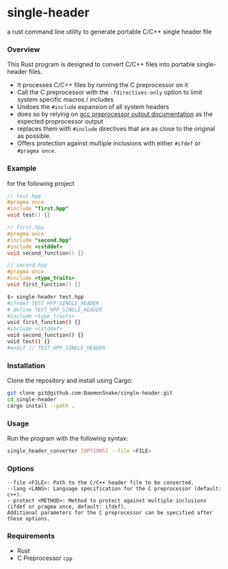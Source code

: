 # single-header
a rust command line utility to generate portable C/C++ single header file


### Overview

This Rust program is designed to convert C/C++ files into portable single-header files.

- It processes C/C++ files by running the C preprocessor on it
- Call the C preprocessor with the `-fdirectives-only` option to limit system specific macros / includes
- Undoes the `#include` expansion of all system headers
- does so by relying on [gcc preprocessor output documentation](https://gcc.gnu.org/onlinedocs/cpp/Preprocessor-Output.html) as the expected proprocessor output
- replaces them with `#include` directives that are as close to the original as possible.
- Offers protection against multiple inclusions with either `#ifdef` or `#pragma once`.

### Example

for the following project
```c++
// test.hpp
#pragma once
#include "first.hpp"
void test() {}

// first.hpp
#pragma once
#include "second.hpp"
#include <cstddef>
void second_function() {}

// second.hpp
#pragma once
#include <type_traits>
void first_function() {}
```

```bash
$> single-header test.hpp
#ifndef TEST_HPP_SINGLE_HEADER
# define TEST_HPP_SINGLE_HEADER
#include <type_traits>
void first_function() {}
#include <cstddef>
void second_function() {}
void test() {}
#endif // TEST_HPP_SINGLE_HEADER
```

### Installation

Clone the repository and install using Cargo:

```bash
git clone git@github.com:DaemonSnake/single-header.git
cd single-header
cargo install --path .
```

### Usage

Run the program with the following syntax:

```bash
single_header_converter [OPTIONS] --file <FILE>
```

### Options

    --file <FILE>: Path to the C/C++ header file to be converted.
    --lang <LANG>: Language specification for the C preprocessor (default: c++).
    --protect <METHOD>: Method to protect against multiple inclusions (ifdef or pragma once, default: ifdef).
    Additional parameters for the C preprocessor can be specified after these options.

### Requirements
- Rust
- C Preprocessor `cpp`

